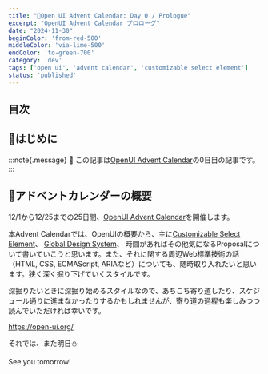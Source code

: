```yaml
---
title: "🎄Open UI Advent Calendar: Day 0 / Prologue"
excerpt: "OpenUI Advent Calendar プロローグ"
date: "2024-11-30"
beginColor: 'from-red-500'
middleColor: 'via-lime-500'
endColor: 'to-green-700'
category: 'dev'
tags: ['open ui', 'advent calendar', 'customizable select element']
status: 'published'
---
```

## 目次

## 🎄はじめに

:::note{.message}
🎄 この記事は[OpenUI Advent Calendar](https://adventar.org/calendars/10293)の0日目の記事です。
:::

## 🎄アドベントカレンダーの概要

12/1から12/25までの25日間、[OpenUI Advent Calendar](https://adventar.org/calendars/10293)を開催します。

本Advent Calendarでは、OpenUIの概要から、主に[Customizable Select Element](https://open-ui.org/components/customizableselect/)、 [Global Design System](https://github.com/openui/design-system)、 時間があればその他気になるProposalについて書いていこうと思います。また、それに関する周辺Web標準技術の話（HTML, CSS, ECMAScript, ARIAなど）についても、随時取り入れたいと思います。狭く深く掘り下げていくスタイルです。

深掘りたいときに深掘り始めるスタイルなので、あちこち寄り道したり、スケジュール通りに進まなかったりするかもしれませんが、寄り道の過程も楽しみつつ読んでいただければ幸いです。

https://open-ui.org/

それでは、また明日⛄

See you tomorrow!
